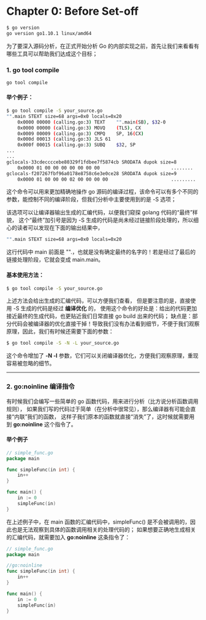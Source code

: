# Chapter 0: Before Set-off

```bash
$ go version
go version go1.10.1 linux/amd64
```

为了要深入源码分析，在正式开始分析 Go 的内部实现之前，首先让我们来看看有哪些工具可以帮助我们达成这个目标；

### 1. go tool compile

```bash
go tool compile
```
#### 举个例子：
```bash
$ go tool compile -S your_source.go
"".main STEXT size=68 args=0x0 locals=0x20
	0x0000 00000 (calling.go:3)	TEXT	"".main(SB), $32-0
	0x0000 00000 (calling.go:3)	MOVQ	(TLS), CX
	0x0009 00009 (calling.go:3)	CMPQ	SP, 16(CX)
	0x000d 00013 (calling.go:3)	JLS	61
	0x000f 00015 (calling.go:3)	SUBQ	$32, SP
...
...
gclocals·33cdeccccebe80329f1fdbee7f5874cb SRODATA dupok size=8
	0x0000 01 00 00 00 00 00 00 00                          ........
gclocals·f207267fbf96a0178e8758c6e3e0ce28 SRODATA dupok size=9
	0x0000 01 00 00 00 02 00 00 00 00                       .........
```

这个命令可以用来更加精确地操作 go 源码的编译过程，该命令可以有多个不同的参数，能控制不同的编译阶段，但我们分析中主要使用到的是 -S 选项；

该选项可以让编译器输出生成的汇编代码，以便我们窥探 golang 代码的“最终”样貌，
这个“最终”加引号是因为 -S 生成的代码是尚未经过链接阶段处理的，所以细心的读者可以发现在下面的输出结果中，
```bash
"".main STEXT size=68 args=0x0 locals=0x20
```
这行代码中 main 前面是 "".，也就是没有确定最终的名字的！若是经过了最后的链接处理阶段，它就会变成 main.main。


#### 基本使用方法：

```bash
$ go tool compile -S your_source.go
```
上述方法会给出生成的汇编代码，可以方便我们查看，
但是要注意的是，直接使用 -S 生成的代码是经过 **编译优化** 的，
使用这个命令的好处是：给出的代码更加接近最终的生成代码，也更贴近我们日常直接 go build 出来的代码；
缺点是：部分代码会被编译器的优化直接干掉！导致我们没有办法看到细节，不便于我们观察原理，因此，我们有时候还需要下面的参数：

```bash
$ go tool compile -S -N -L your_source.go
```
这个命令增加了 **-N -l** 参数，它们可以关闭编译器优化，方便我们观察原理，重现容易被忽略的细节。

---
### 2. go:noinline 编译指令

有时候我们会编写一些简单的 go 函数代码，用来进行分析（比方说分析函数调用规则），
如果我们写的代码过于简单（在分析中很常见），那么编译器有可能会直接“内联”我们的函数，
这样子我们原本的函数就直接“消失”了，这时候就需要用到 **go:noinline** 这个指令了。

#### 举个例子

```go
// simple_func.go
package main

func simpleFunc(in int) {
	in++
}

func main() {
	in := 0
	simpleFunc(in)
}

```
在上述例子中，在 main 函数的汇编代码中，simpleFunc() 是不会被调用的，因此也是无法观察到具体的函数调用相关的处理代码的；
如果想要正确地生成相关的汇编代码，就需要加入 **go:noinline** 这条指令了：

```go
// simple_func.go
package main

//go:noinline
func simpleFunc(in int) {
	in++
}

func main() {
	in := 0
	simpleFunc(in)
}
```

